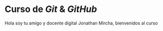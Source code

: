# Curso de _Git_ & _GitHub_

Hola soy tu amigo y docente digital Jonathan Mircha, bienvenidos al curso